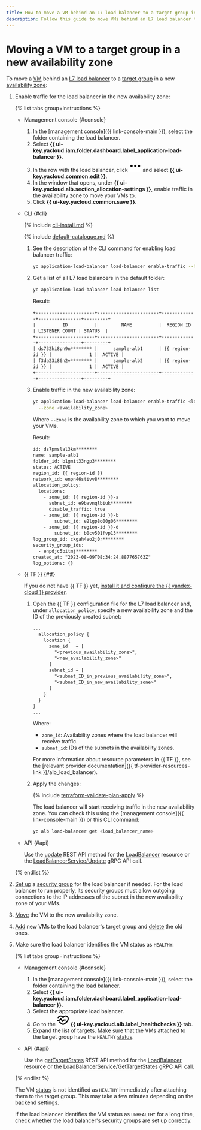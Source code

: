 ```yaml
---
title: How to move a VM behind an L7 load balancer to a target group in a new availability zone
description: Follow this guide to move VMs behind an L7 load balancer to a target group in a new availability zone.
---
```


# Moving a VM to a target group in a new availability zone


To move a [VM](../../compute/concepts/vm.md) behind an [L7 load balancer](../concepts/application-load-balancer.md) to a [target group](../concepts/target-group.md) in a new [availability zone](../../overview/concepts/geo-scope.md):

1. Enable traffic for the load balancer in the new availability zone:

    {% list tabs group=instructions %}

    - Management console {#console}

      1. In the [management console]({{ link-console-main }}), select the folder containing the load balancer.
      1. Select **{{ ui-key.yacloud.iam.folder.dashboard.label_application-load-balancer }}**.
      1. In the row with the load balancer, click ![image](../../_assets/console-icons/ellipsis.svg) and select **{{ ui-key.yacloud.common.edit }}**.
      1. In the window that opens, under **{{ ui-key.yacloud.alb.section_allocation-settings }}**, enable traffic in the availability zone to move your VMs to.
      1. Click **{{ ui-key.yacloud.common.save }}**.

    - CLI {#cli}

      {% include [cli-install.md](../../_includes/cli-install.md) %}

      {% include [default-catalogue.md](../../_includes/default-catalogue.md) %}

      1. See the description of the CLI command for enabling load balancer traffic:

          ```bash
          yc application-load-balancer load-balancer enable-traffic --help
          ```

      1. Get a list of all L7 load balancers in the default folder:

          ```bash
          yc application-load-balancer load-balancer list
          ```

          Result:

          ```text
          +----------------------+-----------------------+-------------+----------------+---------+
          |          ID          |         NAME          |  REGION ID  | LISTENER COUNT | STATUS  |
          +----------------------+-----------------------+-------------+----------------+---------+
          | ds732hi8pn9n******** |      sample-alb1      | {{ region-id }} |              1 |  ACTIVE |
          | f3da23i86n2v******** |      sample-alb2      | {{ region-id }} |              1 |  ACTIVE |
          +----------------------+-----------------------+-------------+----------------+---------+
          ```

      1. Enable traffic in the new availability zone:

          ```bash
          yc application-load-balancer load-balancer enable-traffic <load_balancer_name> \
            --zone <availability_zone>
          ```

          Where `--zone` is the availability zone to which you want to move your VMs.

          Result:

          ```text
          id: ds7pmslal3km********
          name: sample-alb1
          folder_id: b1gmit33ngp3********
          status: ACTIVE
          region_id: {{ region-id }}
          network_id: enpn46stivv8********
          allocation_policy:
            locations:
              - zone_id: {{ region-id }}-a
                subnet_id: e9bavnqlbiuk********
                disable_traffic: true
              - zone_id: {{ region-id }}-b
                  subnet_id: e2lgp8o00g06********
              - zone_id: {{ region-id }}-d
                  subnet_id: b0cv501fvp13********
          log_group_id: ckgah4eo2j0r********
          security_group_ids:
            - enpdjc5bitmj********
          created_at: "2023-08-09T08:34:24.887765763Z"
          log_options: {}
          ```

    - {{ TF }} {#tf}

      If you do not have {{ TF }} yet, [install it and configure the {{ yandex-cloud }} provider](../../tutorials/infrastructure-management/terraform-quickstart.md#install-terraform).

      1. Open the {{ TF }} configuration file for the L7 load balancer and, under `allocation_policy`, specify a new availability zone and the ID of the previously created subnet:

         ```hcl
         ...
           allocation_policy {
             location {
               zone_id   = [
                 "<previous_availability_zone>",
                 "<new_availability_zone>"
               ]
               subnet_id = [
                 "<subnet_ID_in_previous_availability_zone>",
                 "<subnet_ID_in_new_availability_zone>"
               ]
             }
           }
         }
         ...
         ```

         Where:
         * `zone_id`: Availability zones where the load balancer will receive traffic.
         * `subnet_id`: IDs of the subnets in the availability zones.

         For more information about resource parameters in {{ TF }}, see the [relevant provider documentation]({{ tf-provider-resources-link }}/alb_load_balancer).

      1. Apply the changes:

         {% include [terraform-validate-plan-apply](../../_tutorials/_tutorials_includes/terraform-validate-plan-apply.md) %}

         The load balancer will start receiving traffic in the new availability zone. You can check this using the [management console]({{ link-console-main }}) or this CLI command:

         ```bash
         yc alb load-balancer get <load_balancer_name>
         ```

   - API {#api}

     Use the [update](../api-ref/LoadBalancer/update.md) REST API method for the [LoadBalancer](../api-ref/LoadBalancer/index.md) resource or the [LoadBalancerService/Update](../api-ref/grpc/LoadBalancer/update.md) gRPC API call.

   {% endlist %}

1. [Set up](../../vpc/operations/security-group-add-rule.md) a [security group](../../vpc/concepts/security-groups.md) for the load balancer if needed. For the load balancer to run properly, its security groups must allow outgoing connections to the IP addresses of the subnet in the new availability zone of your VMs.
1. [Move](../../compute/operations/vm-control/vm-change-zone.md) the VM to the new availability zone.
1. [Add](../../application-load-balancer/operations/target-group-update.md#add-targets) new VMs to the load balancer's target group and [delete](../../application-load-balancer/operations/target-group-update.md#remove-targets) the old ones.
1. Make sure the load balancer identifies the VM status as `HEALTHY`:

   {% list tabs group=instructions %}

   - Management console {#console}

     1. In the [management console]({{ link-console-main }}), select the folder containing the load balancer.
     1. Select **{{ ui-key.yacloud.iam.folder.dashboard.label_application-load-balancer }}**.
     1. Select the appropriate load balancer.
     1. Go to the ![image](../../_assets/console-icons/heart-pulse.svg) **{{ ui-key.yacloud.alb.label_healthchecks }}** tab.
     1. Expand the list of targets. Make sure that the VMs attached to the target group have the `HEALTHY` [status](../../compute/concepts/vm-statuses.md).

   - API {#api}

     Use the [getTargetStates](../api-ref/LoadBalancer/getTargetStates.md) REST API method for the [LoadBalancer](../api-ref/LoadBalancer/index.md) resource or the [LoadBalancerService/GetTargetStates](../api-ref/grpc/LoadBalancer/getTargetStates.md) gRPC API call.

   {% endlist %}

   The VM [status](../../compute/concepts/vm-statuses.md) is not identified as `HEALTHY` immediately after attaching them to the target group. This may take a few minutes depending on the backend settings.

   If the load balancer identifies the VM status as `UNHEALTHY` for a long time, check whether the load balancer's security groups are set up [correctly](../concepts/application-load-balancer.md#security-groups).
